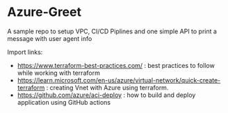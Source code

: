 # Azure-Greet

A sample repo to setup VPC, CI/CD Piplines and one simple API to print a message with user agent info


Import links:
- https://www.terraform-best-practices.com/ : best practices to follow while working with terraform
- https://learn.microsoft.com/en-us/azure/virtual-network/quick-create-terraform : creating Vnet with Azure using terraform.
- https://github.com/azure/aci-deploy : how to build and deploy application using GitHub actions
